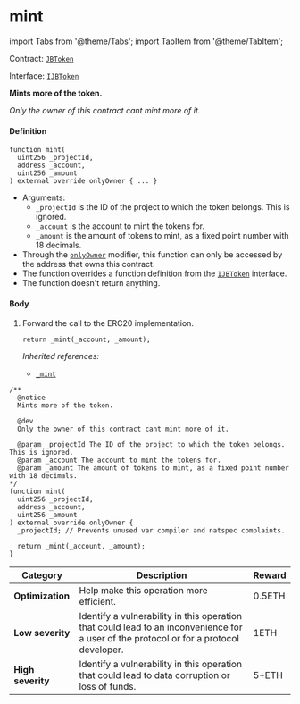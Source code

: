 # mint

import Tabs from '@theme/Tabs';
import TabItem from '@theme/TabItem';

Contract: [`JBToken`](/protocol/api/contracts/jbtoken/README.md)​‌

Interface: [`IJBToken`](/protocol/api/interfaces/ijbtoken.md)

<Tabs>
<TabItem value="Step by step" label="Step by step">

**Mints more of the token.**

_Only the owner of this contract cant mint more of it._

#### Definition

```
function mint(
  uint256 _projectId,
  address _account,
  uint256 _amount
) external override onlyOwner { ... }
```

* Arguments:
  * `_projectId` is the ID of the project to which the token belongs. This is ignored.
  * `_account` is the account to mint the tokens for.
  * `_amount` is the amount of tokens to mint, as a fixed point number with 18 decimals.
* Through the [`onlyOwner`](https://docs.openzeppelin.com/contracts/4.x/api/access#Ownable-onlyOwner--) modifier, this function can only be accessed by the address that owns this contract.
* The function overrides a function definition from the [`IJBToken`](/protocol/api/interfaces/ijbtoken.md) interface.
* The function doesn't return anything.

#### Body

1.  Forward the call to the ERC20 implementation.

    ```
    return _mint(_account, _amount);
    ```

    _Inherited references:_

    * [`_mint`](https://docs.openzeppelin.com/contracts/4.x/api/token/erc20#ERC20-_mint-address-uint256-)

</TabItem>

<TabItem value="Code" label="Code">

```
/** 
  @notice
  Mints more of the token.

  @dev
  Only the owner of this contract cant mint more of it.

  @param _projectId The ID of the project to which the token belongs. This is ignored.
  @param _account The account to mint the tokens for.
  @param _amount The amount of tokens to mint, as a fixed point number with 18 decimals.
*/
function mint(
  uint256 _projectId,
  address _account,
  uint256 _amount
) external override onlyOwner {
  _projectId; // Prevents unused var compiler and natspec complaints.

  return _mint(_account, _amount);
}
```

</TabItem>

<TabItem value="Bug bounty" label="Bug bounty">

| Category          | Description                                                                                                                            | Reward |
| ----------------- | -------------------------------------------------------------------------------------------------------------------------------------- | ------ |
| **Optimization**  | Help make this operation more efficient.                                                                                               | 0.5ETH |
| **Low severity**  | Identify a vulnerability in this operation that could lead to an inconvenience for a user of the protocol or for a protocol developer. | 1ETH   |
| **High severity** | Identify a vulnerability in this operation that could lead to data corruption or loss of funds.                                        | 5+ETH  |

</TabItem>
</Tabs>
